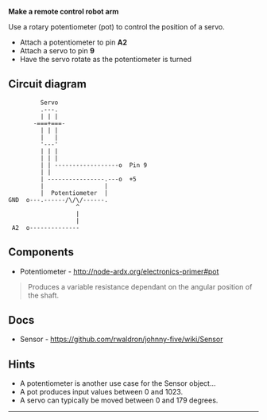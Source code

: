 __Make a remote control robot arm__

Use a rotary potentiometer (pot) to control the position of a servo.

* Attach a potentiometer to pin **A2**
* Attach a servo to pin **9**
* Have the servo rotate as the potentiometer is turned

## Circuit diagram

```
         Servo
         .---.
         | | |
       -===+===-
         | | |
         |   |
         '---'
         | | |
         | | |
         | | ------------------o  Pin 9
         | |
         | ----------------.---o  +5
         |                 |
         |  Potentiometer  |
GND  o---.------/\/\/------.
                   ^
                   |
                   |
 A2  o--------------

```

## Components

- Potentiometer - http://node-ardx.org/electronics-primer#pot

> Produces a variable resistance dependant on the angular position of the shaft.

## Docs

- Sensor - https://github.com/rwaldron/johnny-five/wiki/Sensor

## Hints

- A potentiometer is another use case for the Sensor object...
- A pot produces input values between 0 and 1023.
- A servo can typically be moved between 0 and 179 degrees.

---
